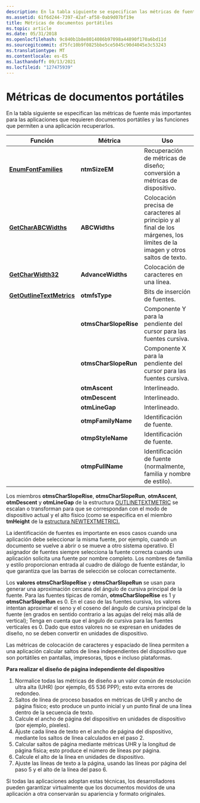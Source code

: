 ```yaml
---
description: En la tabla siguiente se especifican las métricas de fuente más importantes para las aplicaciones que requieren documentos portátiles y las funciones que permiten a una aplicación recuperarlos.
ms.assetid: 61f6d244-7397-42af-af58-0ab9d07bf19e
title: Métricas de documentos portátiles
ms.topic: article
ms.date: 05/31/2018
ms.openlocfilehash: 9c840b1b8e8014086b97098a44890f170a6bd11d
ms.sourcegitcommit: d75fc10b9f0825bbe5ce5045c90d4045e3c53243
ms.translationtype: MT
ms.contentlocale: es-ES
ms.lasthandoff: 09/13/2021
ms.locfileid: "127475939"
---
```

# <a name="metrics-for-portable-documents"></a>Métricas de documentos portátiles

En la tabla siguiente se especifican las métricas de fuente más importantes para las aplicaciones que requieren documentos portátiles y las funciones que permiten a una aplicación recuperarlos.



| Función                                               | Métrica                | Uso                                                                                                          |
|--------------------------------------------------------|-----------------------|--------------------------------------------------------------------------------------------------------------|
| [**EnumFontFamilies**](/windows/desktop/api/Wingdi/nf-wingdi-enumfontfamiliesa)           | **ntmSizeEM**         | Recuperación de métricas de diseño; conversión a métricas de dispositivo.                                                   |
| [**GetCharABCWidths**](/windows/desktop/api/Wingdi/nf-wingdi-getcharabcwidthsa)           | **ABCWidths**         | Colocación precisa de caracteres al principio y al final de los márgenes, los límites de la imagen y otros saltos de texto. |
| [**GetCharWidth32**](/windows/desktop/api/Wingdi/nf-wingdi-getcharwidth32a)               | **AdvanceWidths**     | Colocación de caracteres en una línea.                                                                           |
| [**GetOutlineTextMetrics**](/windows/desktop/api/Wingdi/nf-wingdi-getoutlinetextmetricsa) | **otmfsType**         | Bits de inserción de fuentes.                                                                                         |
|                                                        | **otmsCharSlopeRise** | Componente Y para la pendiente del cursor para las fuentes cursiva.                                                            |
|                                                        | **otmsCharSlopeRun**  | Componente X para la pendiente del cursor para las fuentes cursiva.                                                            |
|                                                        | **otmAscent**         | Interlineado.                                                                                                |
|                                                        | **otmDescent**        | Interlineado.                                                                                                |
|                                                        | **otmLineGap**        | Interlineado.                                                                                                |
|                                                        | **otmpFamilyName**    | Identificación de fuente.                                                                                         |
|                                                        | **otmpStyleName**     | Identificación de fuente.                                                                                         |
|                                                        | **otmpFullName**      | Identificación de fuente (normalmente, familia y nombre de estilo).                                                      |



 

Los miembros **otmsCharSlopeRise**, **otmsCharSlopeRun**, **otmAscent**, **otmDescent** y **otmLineGap** de la estructura [OUTLINETEXTMETRIC](/windows/desktop/api/Wingdi/ns-wingdi-outlinetextmetrica) se escalan o transforman para que se correspondan con el modo de dispositivo actual y el alto físico (como se especifica en el miembro **tmHeight** de la [estructura NEWTEXTMETRIC).](/windows/win32/api/wingdi/ns-wingdi-newtextmetrica)

La identificación de fuentes es importante en esos casos cuando una aplicación debe seleccionar la misma fuente, por ejemplo, cuando un documento se vuelve a abrir o se mueve a otro sistema operativo. El asignador de fuentes siempre selecciona la fuente correcta cuando una aplicación solicita una fuente por nombre completo. Los nombres de familia y estilo proporcionan entrada al cuadro de diálogo de fuente estándar, lo que garantiza que las barras de selección se colocan correctamente.

Los **valores otmsCharSlopeRise** y **otmsCharSlopeRun** se usan para generar una aproximación cercana del ángulo de cursiva principal de la fuente. Para las fuentes típicas de román, **otmsCharSlopeRise** es 1 y **otmsCharSlopeRun** es 0. En el caso de las fuentes cursiva, los valores intentan aproximar el seno y el coseno del ángulo de cursiva principal de la fuente (en grados en sentido contrario a las agujas del reloj más allá de vertical); Tenga en cuenta que el ángulo de cursiva para las fuentes verticales es 0. Dado que estos valores no se expresan en unidades de diseño, no se deben convertir en unidades de dispositivo.

Las métricas de colocación de caracteres y espaciado de línea permiten a una aplicación calcular saltos de línea independientes del dispositivo que son portátiles en pantallas, impresoras, tipos e incluso plataformas.

**Para realizar el diseño de página independiente del dispositivo**

1.  Normalice todas las métricas de diseño a un valor común de resolución ultra alta (UHR) (por ejemplo, 65 536 PPP); esto evita errores de redondeo.
2.  Saltos de línea de proceso basados en métricas de UHR y ancho de página físico; esto produce un punto inicial y un punto final de una línea dentro de la secuencia de texto.
3.  Calcule el ancho de página del dispositivo en unidades de dispositivo (por ejemplo, píxeles).
4.  Ajuste cada línea de texto en el ancho de página del dispositivo, mediante los saltos de línea calculados en el paso 2.
5.  Calcular saltos de página mediante métricas UHR y la longitud de página física; esto produce el número de líneas por página.
6.  Calcule el alto de la línea en unidades de dispositivo.
7.  Ajuste las líneas de texto a la página, usando las líneas por página del paso 5 y el alto de la línea del paso 6.

Si todas las aplicaciones adoptan estas técnicas, los desarrolladores pueden garantizar virtualmente que los documentos movidos de una aplicación a otra conservarán su apariencia y formato originales.

 

 



